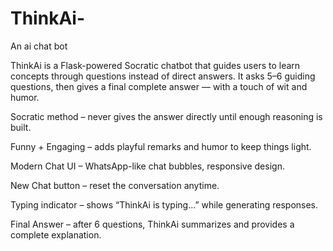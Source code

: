 # ThinkAi-
An ai chat bot 


ThinkAi is a Flask-powered Socratic chatbot that guides users to learn concepts through questions instead of direct answers.
It asks 5–6 guiding questions, then gives a final complete answer — with a touch of wit and humor.

Socratic method – never gives the answer directly until enough reasoning is built.

Funny + Engaging – adds playful remarks and humor to keep things light.

 Modern Chat UI – WhatsApp-like chat bubbles, responsive design.

 New Chat button – reset the conversation anytime.

 Typing indicator – shows “ThinkAi is typing…” while generating responses.

 Final Answer – after 6 questions, ThinkAi summarizes and provides a complete explanation.
